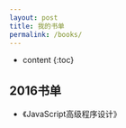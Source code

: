 ```yaml
---
layout: post
title: 我的书单
permalink: /books/
---
```


* content
{:toc}


2016书单
-----------------------------------------------------------------

+ 《JavaScript高级程序设计》
